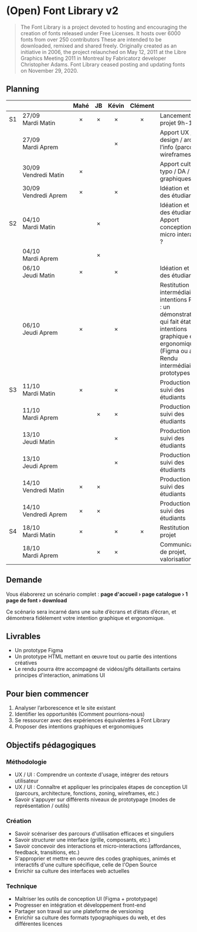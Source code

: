 # (Open) Font Library v2

> The Font Library is a project devoted to hosting and encouraging the creation of fonts released under Free Licenses. It hosts over 6000 fonts from over 250 contributors These are intended to be downloaded, remixed and shared freely. Originally created as an initiative in 2006, the project relaunched on May 12, 2011 at the Libre Graphics Meeting 2011 in Montreal by Fabricatorz developer Christopher Adams.
> Font Library ceased posting and updating fonts on November 29, 2020.

## Planning
|    |             | Mahé | JB | Kévin | Clément |                                                                                                                                                                                    |
|----|-------------|:----:|:--:|:-----:|:-------:|------------------------------------------------------------------------------------------------------------------------------------------------------------------------------------|
| S1 | 27/09 Mardi Matin |   ×  |  × |   ×   |    ×    | Lancement de projet 9h-11h                                                                                                                                                         |
|    | 27/09 Mardi Aprem |      |    |   ×   |         | Apport UX / tool design / archi de l’info (parcours, wireframes/flows)                                                                                                             |
|    | 30/09 Vendredi Matin |   ×  |    |       |         | Apport culture typo / DA / codes graphiques                                                                                                                                        |
|    | 30/09 Vendredi Aprem |   ×  |    |   ×   |         | Idéation et suivi des étudiants                                                                                                                                                    |
| S2 | 04/10 Mardi Matin |      |  × |       |         | Idéation et suivi des étudiants Apport conception UI / micro interaction ?                                                                                                         |
|    | 04/10 Mardi Aprem |      |  × |       |         |                                                                                                                                                                                    |
|    | 06/10 Jeudi Matin |   ×  |    |   ×   |         | Idéation et suivi des étudiants                                                                                                                                                    |
|    | 06/10 Jeudi Aprem |   ×  |    |   ×   |         | Restitution orale intermédiaire des intentions Requis : un démonstrateur qui fait état des intentions graphique et ergonomique (Figma ou autre) Rendu intermédiaire des prototypes |
| S3 | 11/10 Mardi Matin |   ×  |    |   ×   |         | Production et suivi des étudiants                                                                                                                                                  |
|    | 11/10 Mardi Aprem |      |  × |   ×   |         | Production et suivi des étudiants                                                                                                                                                  |
|    | 13/10 Jeudi Matin |      |    |   ×   |         | Production et suivi des étudiants                                                                                                                                                  |
|    | 13/10 Jeudi Aprem |      |    |   ×   |         | Production et suivi des étudiants                                                                                                                                                  |
|    | 14/10 Vendredi Matin |   ×  |  × |       |         | Production et suivi des étudiants                                                                                                                                                  |
|    | 14/10 Vendredi Aprem |   ×  |  × |       |         | Production et suivi des étudiants                                                                                                                                                  |
| S4 | 18/10 Mardi Matin |   ×  |    |   ×   |    ×    | Restitution de projet                                                                                                                                                              |
|    | 18/10 Mardi Aprem |      |  × |   ×   |         | Communication de projet, valorisation                                                                                                                                              |



## Demande
Vous élaborerez un scénario complet :
**page d'accueil › page catalogue › 1 page de font › download**

Ce scénario sera incarné dans une suite d’écrans et d’états d’écran, et démontrera fidèlement votre intention graphique et ergonomique.



## Livrables
- Un prototype Figma
- Un prototype HTML mettant en œuvre tout ou partie des intentions créatives
- Le rendu pourra être accompagné de vidéos/gifs détaillants certains principes d'interaction, animations UI



## Pour bien commencer
1. Analyser l’arborescence et le site existant
2. Identifier les opportunités (Comment pourrions-nous)
3. Se ressourcer avec des expériences équivalentes à Font Library
4. Proposer des intentions graphiques et ergonomiques



## Objectifs pédagogiques
### Méthodologie
- UX / UI : Comprendre un contexte d'usage, intégrer des retours utilisateur
- UX / UI : Connaître et appliquer les principales étapes de conception UI (parcours, architecture, fonctions, zoning, wireframes, etc.)
- Savoir s'appuyer sur différents niveaux de prototypage (modes de représentation / outils)
### Création
- Savoir scénariser des parcours d'utilisation efficaces et singuliers
- Savoir structurer une interface (grille, composants, etc.)
- Savoir concevoir des interactions et micro-interactions (affordances, feedback, transitions, etc.)
- S'approprier et mettre en oeuvre des codes graphiques, animés et interactifs d'une culture spécifique, celle de l'Open Source
- Enrichir sa culture des interfaces web actuelles
### Technique
- Maîtriser les outils de conception UI (Figma + prototypage)
- Progresser en intégration et développement front-end
- Partager son travail sur une plateforme de versioning
- Enrichir sa culture des formats typographiques du web, et des différentes licences
